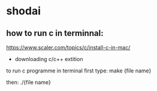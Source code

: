 # shodai

## how to run c in terminnal:
https://www.scaler.com/topics/c/install-c-in-mac/

* downloading c/c++ extition

to run c programme 
in terminal
first type:
make {file name}

then:
./{file name}
